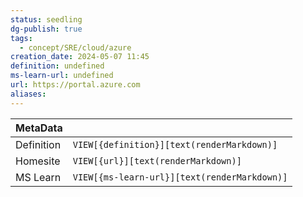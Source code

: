 ```yaml
---
status: seedling
dg-publish: true
tags:
  - concept/SRE/cloud/azure
creation_date: 2024-05-07 11:45
definition: undefined
ms-learn-url: undefined
url: https://portal.azure.com
aliases:
---
```


| MetaData   |                                              |
| ---------- | -------------------------------------------- |
| Definition | `VIEW[{definition}][text(renderMarkdown)]`   |
| Homesite   | `VIEW[{url}][text(renderMarkdown)]`          |
| MS Learn   | `VIEW[{ms-learn-url}][text(renderMarkdown)]` |
